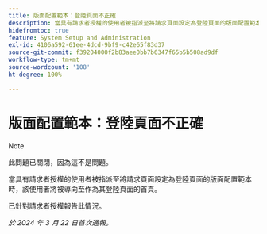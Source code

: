 ```yaml
---
title: 版面配置範本：登陸頁面不正確
description: 當具有請求者授權的使用者被指派至將請求頁面設定為登陸頁面的版面配置範本時，該使用者將被導向至作為其登陸頁面的首頁。
hidefromtoc: true
feature: System Setup and Administration
exl-id: 4106a592-61ee-4dcd-9bf9-c42e65f83d37
source-git-commit: f39204000f2b83aee0bb7b6347f65b5b508ad9df
workflow-type: tm+mt
source-wordcount: '108'
ht-degree: 100%

---
```


# 版面配置範本：登陸頁面不正確

>[!NOTE]
>
>此問題已關閉，因為這不是問題。

當具有請求者授權的使用者被指派至將請求頁面設定為登陸頁面的版面配置範本時，該使用者將被導向至作為其登陸頁面的首頁。

已針對請求者授權報告此情況。

_於 2024 年 3 月 22 日首次通報。_

